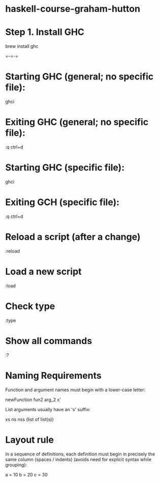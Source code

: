 # haskell-course-graham-hutton

# Step 1. Install GHC 

brew install ghc 

=-=-=

# Starting GHC (general; no specific file): 

ghci 

# Exiting GHC (general; no specific file): 

:q
ctrl+d

# Starting GHC (specific file): 

ghci <filename> 

# Exiting GCH (specific file): 

:q
ctrl+d 

# Reload a script (after a change) 

:reload

# Load a new script 

:load <filename> 

# Check type 

:type <expr> 

# Show all commands 

:? 

# Naming Requirements 

Function and argument names must begin with a lower-case letter: 

newFunction
fun2
arg_2
x' 

List arguments usually have an 's' suffix: 

xs
ns
nss (list of list(s)) 
 
# Layout rule 

In a sequence of definitions, each definition must begin in precisely the same column (spaces / indents) (avoids need for explicit syntax while grouping): 

a = 10
b = 20
c = 30 



